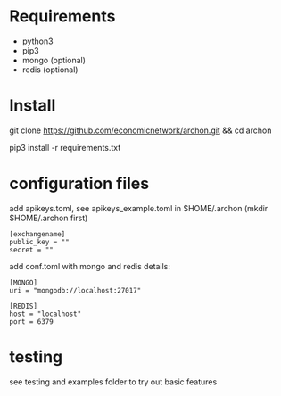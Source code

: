 # Requirements

* python3
* pip3
* mongo (optional)
* redis (optional)


# Install

git clone https://github.com/economicnetwork/archon.git && cd archon

pip3 install -r requirements.txt

# configuration files

add apikeys.toml, see apikeys_example.toml in $HOME/.archon (mkdir $HOME/.archon first)

```
[exchangename]
public_key = ""
secret = ""
```

add conf.toml with mongo and redis details:

```
[MONGO]
uri = "mongodb://localhost:27017"

[REDIS]
host = "localhost"
port = 6379
```

# testing

see testing and examples folder to try out basic features
